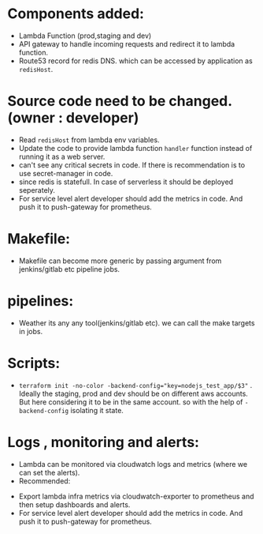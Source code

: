 
# Components added:
- Lambda Function (prod,staging and dev)
- API gateway to handle incoming requests and redirect it to lambda function.
- Route53 record for redis DNS. which can be accessed by application as `redisHost`.

# Source code need to be changed. (owner : developer)
- Read `redisHost` from lambda env variables.
- Update the code to provide lambda function `handler` function instead of running it as a web server.
- can't see any critical secrets in code. If there is recommendation is to use secret-manager in code.
- since redis is statefull. In case of serverless it should be deployed seperately.
- For service level alert developer should add the metrics in code. And push it to push-gateway for prometheus.

# Makefile:
- Makefile can become more generic by passing argument from jenkins/gitlab etc pipeline jobs.

# pipelines:
- Weather its any any tool(jenkins/gitlab etc). we can call the make targets in jobs.

# Scripts:
- `terraform init -no-color -backend-config="key=nodejs_test_app/$3"` . Ideally the staging, prod and dev should be on different aws accounts. But here considering it to be in the same account. so with the help of `-backend-config` isolating it state.

# Logs , monitoring and alerts:
- Lambda can be monitored via cloudwatch logs and metrics (where we can set the alerts).
- Recommended:
 * Export lambda infra metrics via cloudwatch-exporter to prometheus and then setup dashboards and alerts.
 * For service level alert developer should add the metrics in code. And push it to push-gateway for prometheus.
